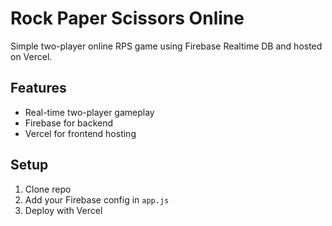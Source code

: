 # Rock Paper Scissors Online

Simple two-player online RPS game using Firebase Realtime DB and hosted on Vercel.

## Features
- Real-time two-player gameplay
- Firebase for backend
- Vercel for frontend hosting

## Setup

1. Clone repo
2. Add your Firebase config in `app.js`
3. Deploy with Vercel
